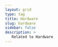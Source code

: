 ```yaml
---
layout: grid
type: tag
title: Hardware
slug: hardware
sidebar: false
description: >
   Related to Hardware
---
```

